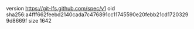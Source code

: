 version https://git-lfs.github.com/spec/v1
oid sha256:a4fff662feebd2140cada7c476891cc11745590e20febb21cd17203299d8669f
size 1642
